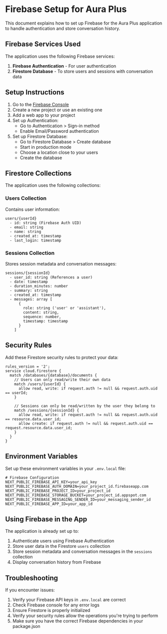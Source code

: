 # Firebase Setup for Aura Plus

This document explains how to set up Firebase for the Aura Plus application to handle authentication and store conversation history.

## Firebase Services Used

The application uses the following Firebase services:

1. **Firebase Authentication** - For user authentication
2. **Firestore Database** - To store users and sessions with conversation data

## Setup Instructions

1. Go to the [Firebase Console](https://console.firebase.google.com/)
2. Create a new project or use an existing one
3. Add a web app to your project
4. Set up Authentication:
   - Go to Authentication > Sign-in method
   - Enable Email/Password authentication
5. Set up Firestore Database:
   - Go to Firestore Database > Create database
   - Start in production mode
   - Choose a location close to your users
   - Create the database

## Firestore Collections

The application uses the following collections:

### Users Collection
Contains user information:
```
users/{userId}
  - id: string (Firebase Auth UID)
  - email: string
  - name: string
  - created_at: timestamp
  - last_login: timestamp
```

### Sessions Collection
Stores session metadata and conversation messages:
```
sessions/{sessionId}
  - user_id: string (References a user)
  - date: timestamp
  - duration_minutes: number
  - summary: string
  - created_at: timestamp
  - messages: array [
      {
        role: string ('user' or 'assistant'),
        content: string,
        sequence: number,
        timestamp: timestamp
      }
    ]
```

## Security Rules

Add these Firestore security rules to protect your data:

```
rules_version = '2';
service cloud.firestore {
  match /databases/{database}/documents {
    // Users can only read/write their own data
    match /users/{userId} {
      allow read, write: if request.auth != null && request.auth.uid == userId;
    }
    
    // Sessions can only be read/written by the user they belong to
    match /sessions/{sessionId} {
      allow read, write: if request.auth != null && request.auth.uid == resource.data.user_id;
      allow create: if request.auth != null && request.auth.uid == request.resource.data.user_id;
    }
  }
}
```

## Environment Variables

Set up these environment variables in your `.env.local` file:

```
# Firebase Configuration
NEXT_PUBLIC_FIREBASE_API_KEY=your_api_key
NEXT_PUBLIC_FIREBASE_AUTH_DOMAIN=your_project_id.firebaseapp.com
NEXT_PUBLIC_FIREBASE_PROJECT_ID=your_project_id
NEXT_PUBLIC_FIREBASE_STORAGE_BUCKET=your_project_id.appspot.com
NEXT_PUBLIC_FIREBASE_MESSAGING_SENDER_ID=your_messaging_sender_id
NEXT_PUBLIC_FIREBASE_APP_ID=your_app_id
```

## Using Firebase in the App

The application is already set up to:

1. Authenticate users using Firebase Authentication
2. Store user data in the Firestore `users` collection
3. Store session metadata and conversation messages in the `sessions` collection
4. Display conversation history from Firebase

## Troubleshooting

If you encounter issues:

1. Verify your Firebase API keys in `.env.local` are correct
2. Check Firebase console for any error logs
3. Ensure Firestore is properly initialized
4. Verify your security rules allow the operations you're trying to perform
5. Make sure you have the correct Firebase dependencies in your package.json 
